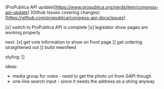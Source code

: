 (ProPublica API update)[https://www.propublica.org/nerds/item/congress-api-update]
(Github Issues covering changes)[https://github.com/propublica/congress-api-docs/issues]

[x] switch to ProPublica API is complete
[x] legislator show pages are working properly

next:
[x] get vote information to show on front page
[] get ordering straightened out
[] build newsfeed

styling:
[] 

ideas:
- media group for votes - need to get the photo url from GAPI though
- one-line search input - since it needs the address as a string anyway
